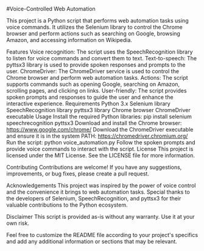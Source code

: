 
#Voice-Controlled Web Automation

This project is a Python script that performs web automation tasks using voice commands. It utilizes the Selenium library to control the Chrome browser and perform actions such as searching on Google, browsing Amazon, and accessing information on Wikipedia.

Features
Voice recognition: The script uses the SpeechRecognition library to listen for voice commands and convert them to text.
Text-to-speech: The pyttsx3 library is used to provide spoken responses and prompts to the user.
ChromeDriver: The ChromeDriver service is used to control the Chrome browser and perform web automation tasks.
Actions: The script supports commands such as opening Google, searching on Amazon, scrolling pages, and clicking on links.
User-friendly: The script provides spoken prompts and responses to guide the user and enhance the interactive experience.
Requirements
Python 3.x
Selenium library
SpeechRecognition library
pyttsx3 library
Chrome browser
ChromeDriver executable
Usage
Install the required Python libraries: pip install selenium speechrecognition pyttsx3
Download and install the Chrome browser: https://www.google.com/chrome/
Download the ChromeDriver executable and ensure it is in the system PATH: https://chromedriver.chromium.org/
Run the script: python voice_automation.py
Follow the spoken prompts and provide voice commands to interact with the script.
License
This project is licensed under the MIT License. See the LICENSE file for more information.

Contributing
Contributions are welcome! If you have any suggestions, improvements, or bug fixes, please create a pull request.

Acknowledgements
This project was inspired by the power of voice control and the convenience it brings to web automation tasks. Special thanks to the developers of Selenium, SpeechRecognition, and pyttsx3 for their valuable contributions to the Python ecosystem.

Disclaimer
This script is provided as-is without any warranty. Use it at your own risk.

Feel free to customize the README file according to your project's specifics and add any additional information or sections that may be relevant.
